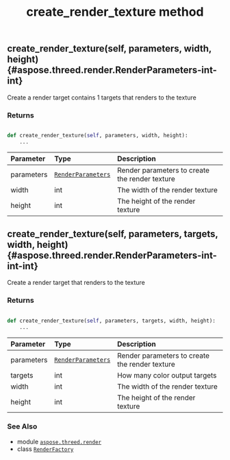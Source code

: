 ﻿---
title: create_render_texture method
second_title: Aspose.3D for Python via .NET API References
description: 
type: docs
weight: 60
url: /python-net/aspose.threed.render/renderfactory/create_render_texture/
is_root: false
---

## create_render_texture(self, parameters, width, height) {#aspose.threed.render.RenderParameters-int-int}

Create a render target contains 1 targets that renders to the texture


### Returns 





```python

def create_render_texture(self, parameters, width, height):
    ...
```


| Parameter | Type | Description |
| :- | :- | :- |
| parameters | [`RenderParameters`](/3d/python-net/aspose.threed.render/renderparameters) | Render parameters to create the render texture |
| width | int | The width of the render texture |
| height | int | The height of the render texture |


## create_render_texture(self, parameters, targets, width, height) {#aspose.threed.render.RenderParameters-int-int-int}

Create a render target that renders to the texture


### Returns 





```python

def create_render_texture(self, parameters, targets, width, height):
    ...
```


| Parameter | Type | Description |
| :- | :- | :- |
| parameters | [`RenderParameters`](/3d/python-net/aspose.threed.render/renderparameters) | Render parameters to create the render texture |
| targets | int | How many color output targets |
| width | int | The width of the render texture |
| height | int | The height of the render texture |



### See Also
* module [`aspose.threed.render`](../../)
* class [`RenderFactory`](/3d/python-net/aspose.threed.render/renderfactory)
